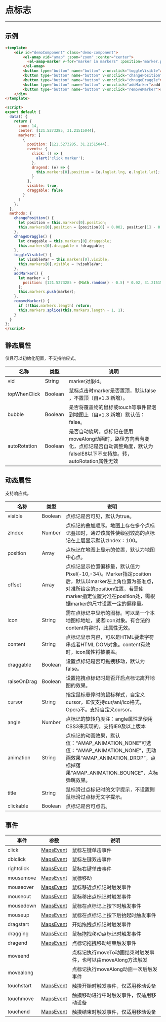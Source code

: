 # 点标志

---

## 示例

```html
<template>
    <div id="demoComponent" class="demo-component">
        <el-amap vid="amap" :zoom="zoom" :center="center">
          <el-amap-marker v-for="marker in markers" :position="marker.position" :events="marker.events" :visible="marker.visible" :draggable="marker.draggable"></el-amap-marker>
        </el-amap>
        <button type="button" name="button" v-on:click="toggleVisible">toggle first marker</button>
        <button type="button" name="button" v-on:click="changePosition">change position</button>
        <button type="button" name="button" v-on:click="chnageDraggle">change draggle</button>
        <button type="button" name="button" v-on:click="addMarker">add marker</button>
        <button type="button" name="button" v-on:click="removeMarker">remove marker</button>
    </div>
</template>

<script>
export default {
  data() {
    return {
      zoom: 14,
      center: [121.5273285, 31.21515044],
      markers: [
        {
          position: [121.5273285, 31.21515044],
          events: {
            click: () => {
              alert('click marker');
            },
            dragend: (e) => {
              this.markers[0].position = [e.lnglat.lng, e.lnglat.lat];
            }
          },
          visible: true,
          draggable: false
        }
      ]
    };
  },
  methods: {
    changePosition() {
      let position = this.markers[0].position;
      this.markers[0].position = [position[0] + 0.002, position[1] - 0.002];
    },
    chnageDraggle() {
      let draggable = this.markers[0].draggable;
      this.markers[0].draggable = !draggable;
    },
    toggleVisible() {
      let visableVar = this.markers[0].visible;
      this.markers[0].visible = !visableVar;
    },
    addMarker() {
      let marker = {
        position: [121.5273285 + (Math.random() - 0.5) * 0.02, 31.21515044 + (Math.random() - 0.5) * 0.02]
      };
      this.markers.push(marker);
    },
    removeMarker() {
      if (!this.markers.length) return;
      this.markers.splice(this.markers.length - 1, 1);
    }
  }
};
</script>

```


<demo></demo>
<script>
import Demo from 'demos/marker.vue';
export default {
  components: {
    Demo
  }
}
</script>



## 静态属性
仅且可以初始化配置，不支持响应式。

名称 | 类型 | 说明
---|---|---|
vid | String | marker对象id。
topWhenClick | Boolean | 鼠标点击时marker是否置顶，默认false ，不置顶（自v1.3 新增）。
bubble | Boolean | 是否将覆盖物的鼠标或touch等事件冒泡到地图上（自v1.3 新增）默认值：false。
autoRotation | Boolean | 是否自动旋转。点标记在使用moveAlong动画时，路径方向若有变化，点标记是否自动调整角度，默认为falseIE8以下不支持旋。转，autoRotation属性无效

## 动态属性
支持响应式。

名称 | 类型 | 说明
---|---|---|
visible | Boolean | 点标记是否可见，默认为true。
zIndex | Number | 点标记的叠加顺序。地图上存在多个点标记叠加时，通过该属性使级别较高的点标记在上层显示默认zIndex：100。
position | Array | 点标记在地图上显示的位置，默认为地图中心点。
offset | Array | 点标记显示位置偏移量，默认值为Pixel(-10,-34)。Marker指定position后，默认以marker左上角位置为基准点，对准所给定的position位置，若需使marker指定位置对准在position处，需根据marker的尺寸设置一定的偏移量。
icon | String | 需在点标记中显示的图标。可以是一个本地图标地址，或者Icon对象。有合法的content内容时，此属性无效。
content | String | 点标记显示内容，可以是HTML要素字符串或者HTML DOM对象。content有效时，icon属性将被覆盖。
draggable | Boolean | 设置点标记是否可拖拽移动，默认为false。
raiseOnDrag | Boolean | 设置拖拽点标记时是否开启点标记离开地图的效果。
cursor | String | 指定鼠标悬停时的鼠标样式，自定义cursor，IE仅支持cur/ani/ico格式，Opera不。支持自定义cursor。
angle | Number | 点标记的旋转角度注：angle属性是使用CSS3来实现的，支持IE9及以上版本
animation | String | 点标记的动画效果，默认值：“AMAP_ANIMATION_NONE”可选值：“AMAP_ANIMATION_NONE”，无动画效果“AMAP_ANIMATION_DROP”，点标掉落果“AMAP_ANIMATION_BOUNCE”，点标弹跳效果。
title | String | 鼠标滑过点标记时的文字提示，不设置则鼠标滑过点标无文字提示。
clickable | Boolean | 点标记是否可点击。

## 事件

事件 | 参数 | 说明
---|---|---|
click | [MapsEvent](http://lbs.amap.com/api/javascript-api/reference/event/#MapsEvent) | 鼠标左键单击事件
dblclick | [MapsEvent](http://lbs.amap.com/api/javascript-api/reference/event/#MapsEvent) | 鼠标左键双击事件
rightclick | [MapsEvent](http://lbs.amap.com/api/javascript-api/reference/event/#MapsEvent) | 鼠标右键单击事件
mousemove | [MapsEvent](http://lbs.amap.com/api/javascript-api/reference/event/#MapsEvent) | 鼠标移动
mouseover | [MapsEvent](http://lbs.amap.com/api/javascript-api/reference/event/#MapsEvent) | 鼠标移近点标记时触发事件
mouseout | [MapsEvent](http://lbs.amap.com/api/javascript-api/reference/event/#MapsEvent) | 鼠标移出点标记时触发事件
mousedown | [MapsEvent](http://lbs.amap.com/api/javascript-api/reference/event/#MapsEvent) | 鼠标在点标记上按下时触发事件
mouseup | [MapsEvent](http://lbs.amap.com/api/javascript-api/reference/event/#MapsEvent) | 鼠标在点标记上按下后抬起时触发事件
dragstart | [MapsEvent](http://lbs.amap.com/api/javascript-api/reference/event/#MapsEvent) | 开始拖拽点标记时触发事件
dragging | [MapsEvent](http://lbs.amap.com/api/javascript-api/reference/event/#MapsEvent) | 鼠标拖拽移动点标记时触发事件
dragend | [MapsEvent](http://lbs.amap.com/api/javascript-api/reference/event/#MapsEvent) | 点标记拖拽移动结束触发事件
moveend |  | 点标记执行moveTo动画结束时触发事件，也可以由moveAlong方法触发
movealong |  | 点标记执行moveAlong动画一次后触发事件
touchstart | [MapsEvent](http://lbs.amap.com/api/javascript-api/reference/event/#MapsEvent) | 触摸开始时触发事件，仅适用移动设备
touchmove | [MapsEvent](http://lbs.amap.com/api/javascript-api/reference/event/#MapsEvent) | 触摸移动进行中时触发事件，仅适用移动设备
touchend | [MapsEvent](http://lbs.amap.com/api/javascript-api/reference/event/#MapsEvent) | 触摸结束时触发事件，仅适用移动设备
